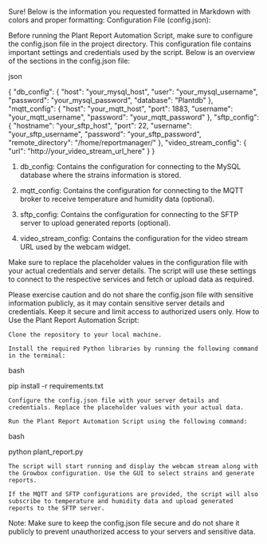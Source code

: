 Sure! Below is the information you requested formatted in Markdown with colors and proper formatting:
Configuration File (config.json):

Before running the Plant Report Automation Script, make sure to configure the config.json file in the project directory. This configuration file contains important settings and credentials used by the script. Below is an overview of the sections in the config.json file:

json

{
  "db_config": {
    "host": "your_mysql_host",
    "user": "your_mysql_username",
    "password": "your_mysql_password",
    "database": "Plantdb"
  },
  "mqtt_config": {
    "host": "your_mqtt_host",
    "port": 1883,
    "username": "your_mqtt_username",
    "password": "your_mqtt_password"
  },
  "sftp_config": {
    "hostname": "your_sftp_host",
    "port": 22,
    "username": "your_sftp_username",
    "password": "your_sftp_password",
    "remote_directory": "/home/reportmanager/"
  },
  "video_stream_config": {
    "url": "http://your_video_stream_url_here"
  }
}

1. db_config: Contains the configuration for connecting to the MySQL database where the strains information is stored.

2. mqtt_config: Contains the configuration for connecting to the MQTT broker to receive temperature and humidity data (optional).

3. sftp_config: Contains the configuration for connecting to the SFTP server to upload generated reports (optional).

4. video_stream_config: Contains the configuration for the video stream URL used by the webcam widget.

Make sure to replace the placeholder values in the configuration file with your actual credentials and server details. The script will use these settings to connect to the respective services and fetch or upload data as required.

Please exercise caution and do not share the config.json file with sensitive information publicly, as it may contain sensitive server details and credentials. Keep it secure and limit access to authorized users only.
How to Use the Plant Report Automation Script:

    Clone the repository to your local machine.

    Install the required Python libraries by running the following command in the terminal:

bash

pip install -r requirements.txt

    Configure the config.json file with your server details and credentials. Replace the placeholder values with your actual data.

    Run the Plant Report Automation Script using the following command:

bash

python plant_report.py

    The script will start running and display the webcam stream along with the Growbox configuration. Use the GUI to select strains and generate reports.

    If the MQTT and SFTP configurations are provided, the script will also subscribe to temperature and humidity data and upload generated reports to the SFTP server.

Note: Make sure to keep the config.json file secure and do not share it publicly to prevent unauthorized access to your servers and sensitive data.
